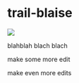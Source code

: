 # trail-blaise

![](https://ga-core.s3.amazonaws.com/production/uploads/instructor/image/4129/thumb_Screen_Shot_2015-02-11_at_2.46.11_PM.png)


blahblah blach blach 

make some more edit

make even more edits
